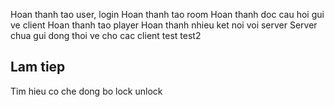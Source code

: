 Hoan thanh tao user, login
Hoan thanh tao room
Hoan thanh doc cau hoi gui ve client
Hoan thanh tao player
Hoan thanh nhieu ket noi voi server
Server chua  gui dong thoi ve cho cac client
test
test2

## Lam tiep
Tim hieu co che dong bo lock unlock 
